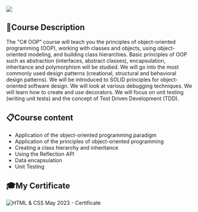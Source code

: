 <img src="https://capsule-render.vercel.app/api?type=waving&color=0:552586,100:a82da8&height=300&section=header&text=HTMLCSS&fontSize=70&fontAlignY=25&desc=Programming&descSize=70&descAlignY=50"/>

### <h2> 📑Course Description </h2>
The "C# OOP" course will teach you the principles of object-oriented programming (OOP), working with classes and objects, using object-oriented modeling, and building class hierarchies. Basic principles of OOP such as abstraction (interfaces, abstract classes), encapsulation, inheritance and polymorphism will be studied. We will go into the most commonly used design patterns (creational, structural and behavioral design patterns). We will be introduced to SOLID principles for object-oriented software design. We will look at various debugging techniques. We will learn how to create and use decorators. We will focus on unit testing (writing unit tests) and the concept of Test Driven Development (TDD).

### <h2> 📋Course content </h2>
- Application of the object-oriented programming paradigm
- Application of the principles of object-oriented programming
- Creating a class hierarchy and inheritance
- Using the Reflection API
- Data encapsulation
- Unit Testing

### <h2> 🎓My Certificate </h2>
![HTML & CSS May 2023 - Certificate](https://softuni.bg/certificates/certificates/converttoimage/174884?code=33c3a95d)
